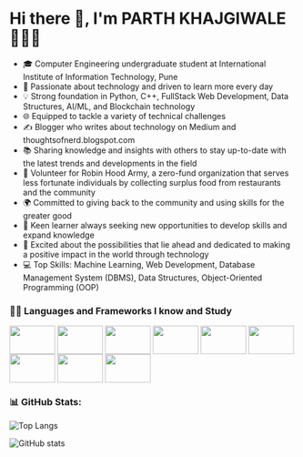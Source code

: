 # Hi there 👋, I'm PARTH KHAJGIWALE 👩🏻‍💻
- 🎓 Computer Engineering undergraduate student at International Institute of Information Technology, Pune
- 🚀 Passionate about technology and driven to learn more every day
- 💡 Strong foundation in Python, C++, FullStack Web Development, Data Structures, AI/ML, and Blockchain technology
-  🌐 Equipped to tackle a variety of technical challenges
- ✍️ Blogger who writes about technology on Medium and thoughtsofnerd.blogspot.com
- 📚 Sharing knowledge and insights with others to stay up-to-date with the latest trends and developments in the field
- 💪 Volunteer for Robin Hood Army, a zero-fund organization that serves less fortunate individuals by collecting surplus food from restaurants and the community
- 🌍 Committed to giving back to the community and using skills for the greater good
- 🌱 Keen learner always seeking new opportunities to develop skills and expand knowledge
- 🌟 Excited about the possibilities that lie ahead and dedicated to making a positive impact in the world through technology
- 💻 Top Skills: Machine Learning, Web Development, Database Management System (DBMS), Data Structures, Object-Oriented Programming (OOP)

### 👨‍💻 Languages and Frameworks I know and Study

<img align="center" height="50px" width="80px" src="https://img.shields.io/badge/-A8B9CC?logo=C&logoColor=white"> <img align="center" height="50px" width="80px" src="https://img.shields.io/badge/-00599C?logo=cplusplus&logoColor=white"> <img align="center" height="50px" width="80px" src="https://img.shields.io/badge/-E34F26?logo=html5&logoColor=white"> <img align="center" height="50px" width="80px" src="https://img.shields.io/badge/-1572B6?logo=css3&logoColor=white"> <img align="center" height="50px" width="80px" src="https://img.shields.io/badge/-F7DF1E?logo=javascript&logoColor=white"> <img align="center" height="50px" width="80px" src="https://img.shields.io/badge/-4479A1?logo=mysql&logoColor=white"> <img align="center" height="50px" width="80px" src="https://img.shields.io/badge/-777BB4?logo=php&logoColor=white"> <img align="center" height="50px" width="80px" src="https://img.shields.io/badge/-000000?logo=flask&logoColor=white"> <img align="center" height="50px" width="80px" src="https://img.shields.io/badge/-3776AB?logo=python&logoColor=white"> 
### 📊 GitHub Stats: 
 
![Top Langs](https://github-readme-stats.vercel.app/api/top-langs/?username=parthkhajgiwale&layout=compact&theme=dark)

![GitHub stats](https://github-readme-stats.vercel.app/api?username=parthkhajgiwale&show_icons=true&theme=radical)
